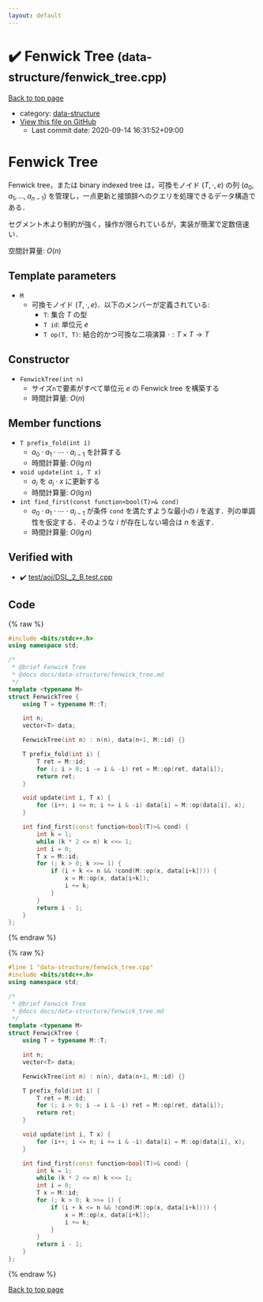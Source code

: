 ```yaml
---
layout: default
---
```


<!-- mathjax config similar to math.stackexchange -->
<script type="text/javascript" async
  src="https://cdnjs.cloudflare.com/ajax/libs/mathjax/2.7.5/MathJax.js?config=TeX-MML-AM_CHTML">
</script>
<script type="text/x-mathjax-config">
  MathJax.Hub.Config({
    TeX: { equationNumbers: { autoNumber: "AMS" }},
    tex2jax: {
      inlineMath: [ ['$','$'] ],
      processEscapes: true
    },
    "HTML-CSS": { matchFontHeight: false },
    displayAlign: "left",
    displayIndent: "2em"
  });
</script>

<script type="text/javascript" src="https://cdnjs.cloudflare.com/ajax/libs/jquery/3.4.1/jquery.min.js"></script>
<script src="https://cdn.jsdelivr.net/npm/jquery-balloon-js@1.1.2/jquery.balloon.min.js" integrity="sha256-ZEYs9VrgAeNuPvs15E39OsyOJaIkXEEt10fzxJ20+2I=" crossorigin="anonymous"></script>
<script type="text/javascript" src="../../assets/js/copy-button.js"></script>
<link rel="stylesheet" href="../../assets/css/copy-button.css" />


# :heavy_check_mark: Fenwick Tree <small>(data-structure/fenwick_tree.cpp)</small>

<a href="../../index.html">Back to top page</a>

* category: <a href="../../index.html#36397fe12f935090ad150c6ce0c258d4">data-structure</a>
* <a href="{{ site.github.repository_url }}/blob/master/data-structure/fenwick_tree.cpp">View this file on GitHub</a>
    - Last commit date: 2020-09-14 16:31:52+09:00




# Fenwick Tree

Fenwick tree，または binary indexed tree は，可換モノイド $(T, \cdot, e)$ の列 $(a_0, a_1, \dots, a_{n-1})$ を管理し，一点更新と接頭辞へのクエリを処理できるデータ構造である．

セグメント木より制約が強く，操作が限られているが，実装が簡潔で定数倍速い．

空間計算量: $O(n)$

## Template parameters

- `M`
    - 可換モノイド $(T, \cdot, e)$．以下のメンバーが定義されている:
        - `T`: 集合 $T$ の型
        - `T id`: 単位元 $e$
        - `T op(T, T)`: 結合的かつ可換な二項演算 $\cdot: T \times T \rightarrow T$

## Constructor

- `FenwickTree(int n)`
    - サイズ`n`で要素がすべて単位元 $e$ の Fenwick tree を構築する
    - 時間計算量: $O(n)$

## Member functions

- `T prefix_fold(int i)`
    - $a_0 \cdot a_1 \cdot \cdots \cdot a_{i-1}$ を計算する
    - 時間計算量: $O(\lg n)$
- `void update(int i, T x)`
    - $a_i$ を $a_i \cdot x$ に更新する
    - 時間計算量: $O(\lg n)$
- `int find_first(const function<bool(T)>& cond)`
    - $a_0 \cdot a_1 \cdot \cdots \cdot a_{i-1}$ が条件 `cond` を満たすような最小の $i$ を返す．列の単調性を仮定する．そのような $i$ が存在しない場合は $n$ を返す．
    - 時間計算量: $O(\lg n)$

## Verified with

* :heavy_check_mark: <a href="../../verify/test/aoj/DSL_2_B.test.cpp.html">test/aoj/DSL_2_B.test.cpp</a>


## Code

<a id="unbundled"></a>
{% raw %}
```cpp
#include <bits/stdc++.h>
using namespace std;

/*
 * @brief Fenwick Tree
 * @docs docs/data-structure/fenwick_tree.md
 */
template <typename M>
struct FenwickTree {
    using T = typename M::T;

    int n;
    vector<T> data;

    FenwickTree(int n) : n(n), data(n+1, M::id) {}

    T prefix_fold(int i) {
        T ret = M::id;
        for (; i > 0; i -= i & -i) ret = M::op(ret, data[i]);
        return ret;
    }

    void update(int i, T x) {
        for (i++; i <= n; i += i & -i) data[i] = M::op(data[i], x);
    }

    int find_first(const function<bool(T)>& cond) {
        int k = 1;
        while (k * 2 <= n) k <<= 1;
        int i = 0;
        T x = M::id;
        for (; k > 0; k >>= 1) {
            if (i + k <= n && !cond(M::op(x, data[i+k]))) {
                x = M::op(x, data[i+k]);
                i += k;
            }
        }
        return i - 1;
    }
};
```
{% endraw %}

<a id="bundled"></a>
{% raw %}
```cpp
#line 1 "data-structure/fenwick_tree.cpp"
#include <bits/stdc++.h>
using namespace std;

/*
 * @brief Fenwick Tree
 * @docs docs/data-structure/fenwick_tree.md
 */
template <typename M>
struct FenwickTree {
    using T = typename M::T;

    int n;
    vector<T> data;

    FenwickTree(int n) : n(n), data(n+1, M::id) {}

    T prefix_fold(int i) {
        T ret = M::id;
        for (; i > 0; i -= i & -i) ret = M::op(ret, data[i]);
        return ret;
    }

    void update(int i, T x) {
        for (i++; i <= n; i += i & -i) data[i] = M::op(data[i], x);
    }

    int find_first(const function<bool(T)>& cond) {
        int k = 1;
        while (k * 2 <= n) k <<= 1;
        int i = 0;
        T x = M::id;
        for (; k > 0; k >>= 1) {
            if (i + k <= n && !cond(M::op(x, data[i+k]))) {
                x = M::op(x, data[i+k]);
                i += k;
            }
        }
        return i - 1;
    }
};

```
{% endraw %}

<a href="../../index.html">Back to top page</a>

